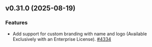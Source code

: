 ## v0.31.0 (2025-08-19)

### Features

* Add support for custom branding with name and logo (Available Exclusively with an Enterprise License). [#4334](https://github.com/TabbyML/tabby/pull/4334)
